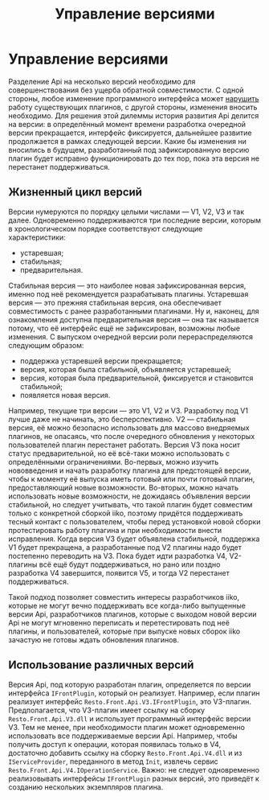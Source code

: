 ﻿---
title: Управление версиями
layout: basic
---

# Управление версиями #

Разделение Api на несколько версий необходимо для совершенствования без ущерба обратной совместимости. С одной стороны, любое изменение программного интерфейса может [нарушить](http://blogs.msdn.com/b/ericlippert/archive/2012/01/09/every-public-change-is-a-breaking-change.aspx) работу существующих плагинов, с другой стороны, изменения вносить необходимо. Для решения этой дилеммы история развития Api делится на версии: в определённый момент времени разработка очередной версии прекращается, интерфейс фиксируется, дальнейшее развитие продолжается в рамках следующей версии. Какие бы изменения ни вносились в будущем, разработанный под зафиксированную версию плагин будет исправно функционировать до тех пор, пока эта версия не перестанет поддерживаться.

## Жизненный цикл версий ##
Версии нумеруются по порядку целыми числами — V1, V2, V3 и так далее. Одновременно поддерживаются три последние версии, которым в хронологическом порядке соответствуют следующие характеристики:

- устаревшая;
- стабильная;
- предварительная.

Стабильная версия — это наиболее новая зафиксированная версия, именно под неё рекомендуется разрабатывать плагины. Устаревшая версия — это прежняя стабильная версия, она обеспечивает совместимость с ранее разработанными плагинами. Ну и, наконец, для ознакомления доступна предварительная версия — она так называется потому, что её интерфейс ещё не зафиксирован, возможны любые изменения. С выпуском очередной версии роли перераспределяются следующим образом:

- поддержка устаревшей версии прекращается;
- версия, которая была стабильной, объявляется устаревшей;
- версия, которая была предварительной, фиксируется и становится стабильной;
- появляется новая версия.

Например, текущие три версии — это V1, V2 и V3. Разработку под V1 лучше даже не начинать, это бесперспективно. V2 — стабильная версия, её можно безопасно использовать для массово внедряемых плагинов, не опасаясь, что после очередного обновления у некоторых пользователей плагин перестанет работать. Версия V3 пока носит статус предварительной, но её всё-таки можно использовать с определёнными ограничениями. Во-первых, можно изучить нововведения и начать разработку плагина для предстоящей версии, чтобы к моменту её выпуска иметь готовый или почти готовый плагин, предоставляющий новые возможности. Во-вторых, можно начать использовать новые возможности, не дожидаясь объявления версии стабильной, но следует учитывать, что такой плагин будет совместим только с конкретной сборкой iiko, поэтому придётся поддерживать тесный контакт с пользователем, чтобы перед установкой новой сборки протестировать работу плагина и при необходимости внести исправления. Когда версия V3 будет объявлена стабильной, поддержка V1 будет прекращена, а разработанные под V2 плагины надо будет постепенно переводить на V3. Пока будет идти разработка V4, V2-плагины всё ещё будут поддерживаться, но рано или поздно разработка V4 завершится, появится V5, и тогда V2 перестанет поддерживаться.

Такой подход позволяет совместить интересы разработчиков iiko, которые не могут вечно поддерживать все когда-либо выпущенные версии Api, разработчиков плагинов, которые с выходом новой версии Api не могут мгновенно переписать и перетестировать под неё плагины, и пользователей, которые при выпуске новых сборок iiko зачастую не готовы ждать обновления плагинов.

## Использование различных версий ##
Версия Api, под которую разработан плагин, определяется по версии интерфейса `IFrontPlugin`, который он реализует. Например, если плагин реализует интерфейс `Resto.Front.Api.V3.IFrontPlugin`, это V3-плагин. Предполагается, что V3-плагин имеет ссылку на сборку `Resto.Front.Api.V3.dll` и использует программный интерфейс версии V3. Тем не менее, при необходимости плагин может одновременно использовать все поддерживаемые версии Api. Например, чтобы получить доступ к операции, которая появилась только в V4, достаточно добавить ссылку на сборку `Resto.Front.Api.V4.dll` и из `IServiceProvider`, переданного в метод `Init`, извлечь сервис `Resto.Front.Api.V4.IOperationService`. Важно: не следует одновременно реализовывать интерфейсы `IFrontPlugin` разных версий, это приведёт к созданию нескольких экземпляров плагина. 